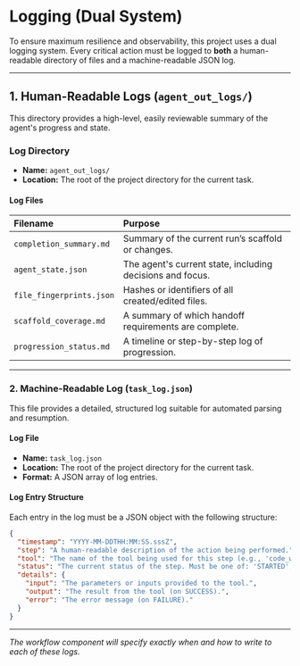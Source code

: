 # Logging (Dual System)

To ensure maximum resilience and observability, this project uses a dual logging system. Every critical action must be logged to **both** a human-readable directory of files and a machine-readable JSON log.

---

## 1. Human-Readable Logs (`agent_out_logs/`)

This directory provides a high-level, easily reviewable summary of the agent's progress and state.

### Log Directory

- **Name:** `agent_out_logs/`
- **Location:** The root of the project directory for the current task.

#### Log Files

| Filename | Purpose |
| :--- | :--- |
| `completion_summary.md` | Summary of the current run’s scaffold or changes. |
| `agent_state.json` | The agent's current state, including decisions and focus. |
| `file_fingerprints.json` | Hashes or identifiers of all created/edited files. |
| `scaffold_coverage.md` | A summary of which handoff requirements are complete. |
| `progression_status.md` | A timeline or step-by-step log of progression. |

---

### 2. Machine-Readable Log (`task_log.json`)

This file provides a detailed, structured log suitable for automated parsing and resumption.

#### Log File

- **Name:** `task_log.json`
- **Location:** The root of the project directory for the current task.
- **Format:** A JSON array of log entries.

#### Log Entry Structure

Each entry in the log must be a JSON object with the following structure:

```json
{
  "timestamp": "YYYY-MM-DDTHH:MM:SS.sssZ",
  "step": "A human-readable description of the action being performed.",
  "tool": "The name of the tool being used for this step (e.g., 'code_writer', 'command_executor').",
  "status": "The current status of the step. Must be one of: 'STARTED', 'SUCCESS', 'FAILURE'.",
  "details": {
    "input": "The parameters or inputs provided to the tool.",
    "output": "The result from the tool (on SUCCESS).",
    "error": "The error message (on FAILURE)."
  }
}
```

---

*The workflow component will specify exactly when and how to write to each of these logs.*
